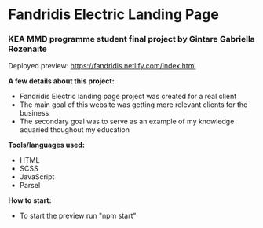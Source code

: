 # Fandridis Electric Landing Page

### KEA MMD programme student final project by Gintare Gabriella Rozenaite

Deployed preview:
https://fandridis.netlify.com/index.html

**A few details about this project:**

- Fandridis Electric landing page project was created for a real client
- The main goal of this website was getting more relevant clients for the business
- The secondary goal was to serve as an example of my knowledge aquaried thoughout my education

**Tools/languages used:**

- HTML
- SCSS
- JavaScript
- Parsel

**How to start:**

- To start the preview run "npm start"
